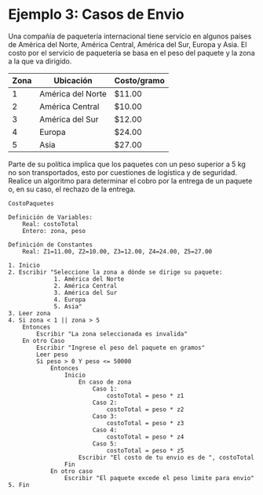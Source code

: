 # Ejemplo 3: Casos de Envio

Una compañía de paquetería internacional tiene servicio en algunos países de América del Norte, América Central, América
del Sur, Europa y Asia. El costo por el servicio de paquetería se basa en el peso del paquete y la zona a
la que va dirigido.

| Zona | Ubicación         | Costo/gramo |
|------|-------------------|-------------|
| 1    | América del Norte | $11.00      |
| 2    | América Central   | $10.00      |
| 3    | América del Sur   | $12.00      |
| 4    | Europa            | $24.00      |
| 5    | Asia              | $27.00      |

Parte de su política implica que los paquetes con un peso superior a 5 kg no son transportados, esto por cuestiones de
logística y de seguridad. Realice un algoritmo para determinar el cobro por la entrega de un paquete o, en su caso, el
rechazo de la entrega.

```
CostoPaquetes

Definición de Variables:
    Real: costoTotal
    Entero: zona, peso

Definición de Constantes
    Real: Z1=11.00, Z2=10.00, Z3=12.00, Z4=24.00, Z5=27.00
    
1. Inicio
2. Escribir "Seleccione la zona a dónde se dirige su paquete:
             1. América del Norte
             2. América Central
             3. América del Sur
             4. Europa
             5. Asia"
3. Leer zona
4. Si zona < 1 || zona > 5
    Entonces
        Escribir "La zona seleccionada es invalida"
    En otro Caso
        Escribir "Ingrese el peso del paquete en gramos"
        Leer peso
        Si peso > 0 Y peso <= 50000
            Entonces
                Inicio
                    En caso de zona
                        Caso 1:
                            costoTotal = peso * z1
                        Caso 2:
                            costoTotal = peso * z2
                        Caso 3:
                            costoTotal = peso * z3
                        Caso 4:
                            costoTotal = peso * z4
                        Caso 5:
                            costoTotal = peso * z5
                    Escribir "El costo de tu envio es de ", costoTotal
                Fin
            En otro caso
                Escribir "El paquete excede el peso limite para envio"
5. Fin
```